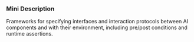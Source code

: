 ### Mini Description

Frameworks for specifying interfaces and interaction protocols between AI components and with their environment, including pre/post conditions and runtime assertions.
